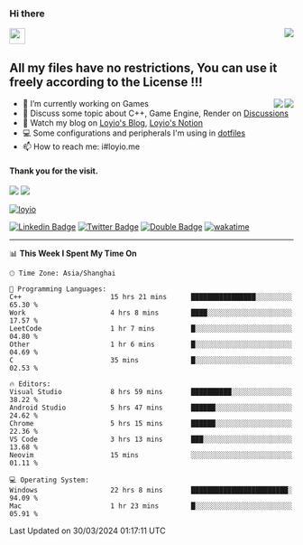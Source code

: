 <h3 align="left">Hi there</h3>
<img src='https://em-content.zobj.net/source/animated-noto-color-emoji/356/waving-hand_light-skin-tone_1f44b-1f3fb_1f3fb.gif' width='28' />
<a align="right" href="https://github.com/loyio/loyio/blob/master/STAR/README.md"><img align="right" src="https://img.shields.io/badge/LOYIO-STAR-green" /></a>

## All my files have no restrictions, You can use it freely according to the License !!!

<a href="https://github.com/loyio#gh-light-mode-only">
     <img align="right"  src="https://loy-readme.vercel.app/api/top-langs/?username=loyio&langs_count=6&hide=css,html,jupyter%20notebook" />
</a>

<a href="https://github.com/loyio#gh-dark-mode-only">
  <img align="right"  src="https://loy-readme.vercel.app/api/top-langs/?username=loyio&langs_count=6&theme=slateorange&hide=css,html,jupyter%20notebook" />
</a>



- 🔭 I’m currently working on Games
- 💬 Discuss some topic about C++, Game Engine, Render on [Discussions](https://github.com/loyio/loyio/discussions)
- 📔 Watch my blog on [Loyio's Blog](https://loyio.me), [Loyio's Notion](https://loyio.notion.site/loyio/Loyio-s-Dashboard-2f56bd29222a445ea9d9e8802a1ac83b)
- 💻 Some configurations and peripherals I'm using in [dotfiles](https://github.com/loyio/dotfiles)
- 📫 How to reach me: i#loyio.me


#### Thank you for the visit.
<img src="http://profile-counter.glitch.me/loyio/count.svg" />

<img src="https://loy-readme.vercel.app/api?username=loyio&show_icons=true&hide=stars&include_all_commits=true&hide_title=true&theme=slateorange" />

     

[![loyio](https://github-profile-trophy.vercel.app/?username=loyio&theme=onedark&column=4)](https://github.com/loyio)

[![Linkedin Badge](https://img.shields.io/badge/-@loyio-0077b5?style=flat-square&logo=Linkedin&logoColor=white&labelColor=0077b5&link=https://www.linkedin.com/in/loyio-hex-363172158/)](https://www.linkedin.com/in/loyio-hex-363172158/)
[![Twitter Badge](https://img.shields.io/badge/-@loyiome-000000?style=flat-square&labelColor=000000&logo=x&logoColor=white&link=https://twitter.com/loyiome)](https://twitter.com/loyiome)
[![Double Badge](https://img.shields.io/badge/@loyio-007722?style=flat&logo=Douban&logoColor=white)](https://www.douban.com/people/susmote)
[![wakatime](https://wakatime.com/badge/user/c0ddc104-5a20-41d1-ab9a-c4d9ea20a4d9.svg)](https://wakatime.com/@c0ddc104-5a20-41d1-ab9a-c4d9ea20a4d9)

-------
<!--START_SECTION:waka-->
📊 **This Week I Spent My Time On** 

```text
🕑︎ Time Zone: Asia/Shanghai

💬 Programming Languages: 
C++                      15 hrs 21 mins      ████████████████░░░░░░░░░   65.30 % 
Work                     4 hrs 8 mins        ████░░░░░░░░░░░░░░░░░░░░░   17.57 % 
LeetCode                 1 hr 7 mins         █░░░░░░░░░░░░░░░░░░░░░░░░   04.80 % 
Other                    1 hr 6 mins         █░░░░░░░░░░░░░░░░░░░░░░░░   04.69 % 
C                        35 mins             █░░░░░░░░░░░░░░░░░░░░░░░░   02.53 % 

🔥 Editors: 
Visual Studio            8 hrs 59 mins       ██████████░░░░░░░░░░░░░░░   38.22 % 
Android Studio           5 hrs 47 mins       ██████░░░░░░░░░░░░░░░░░░░   24.62 % 
Chrome                   5 hrs 15 mins       ██████░░░░░░░░░░░░░░░░░░░   22.36 % 
VS Code                  3 hrs 13 mins       ███░░░░░░░░░░░░░░░░░░░░░░   13.68 % 
Neovim                   15 mins             ░░░░░░░░░░░░░░░░░░░░░░░░░   01.11 % 

💻 Operating System: 
Windows                  22 hrs 8 mins       ████████████████████████░   94.09 % 
Mac                      1 hr 23 mins        █░░░░░░░░░░░░░░░░░░░░░░░░   05.91 % 
```


 Last Updated on 30/03/2024 01:17:11 UTC
<!--END_SECTION:waka-->
